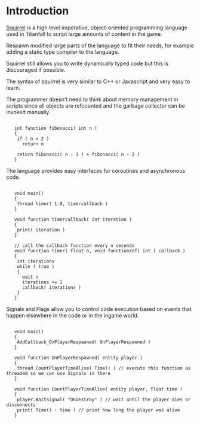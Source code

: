 # Introduction

[Squirrel](http://squirrel-lang.org/) is a high level imperative, object-oriented programming language used in Titanfall to script large amounts of content in the game.

Respawn modified large parts of the language to fit their needs, for example adding a static type compiler to the language.

Squirrel still allows you to write dynamically typed code but this is discouraged if possible.

The syntax of squirrel is very similar to C++ or Javascript and very easy to learn.

The programmer doesn't need to think about memory management in scripts since all objects are refcounted and the garbage collector can be invoked manually.

```squirrel

   int function fibonacci( int n )
   {
    if ( n < 2 )
      return n

    return fibonacci( n - 1 ) + fibonacci( n - 2 )
   }
```

The language provides easy interfaces for coroutines and asynchronous code.

```squirrel

   void main()
   {
    thread timer( 1.0, timercallback )
   }

   void function timercallback( int iteration )
   {
    print( iteration )
   }

   // call the callback function every n seconds
   void function timer( float n, void functionref( int ) callback )
   {
    int iterations
    while ( true )
    {
      wait n
      iterations += 1
      callback( iterations )
    }
   }
```

Signals and Flags allow you to control code execution based on events that happen elsewhere in the code or in the ingame world.

```squirrel

   void main()
   {
    AddCallback_OnPlayerRespawned( OnPlayerRespawned )
   }

   void function OnPlayerRespawned( entity player )
   {
    thread CountPlayerTimeAlive( Time() ) // execute this function as threaded so we can use Signals in there
   }

   void function CountPlayerTimeAlive( entity player, float time )
   {
    player.WaitSignal( "OnDestroy" ) // wait until the player dies or disconnects
    print( Time() - time ) // print how long the player was alive
   }
```
